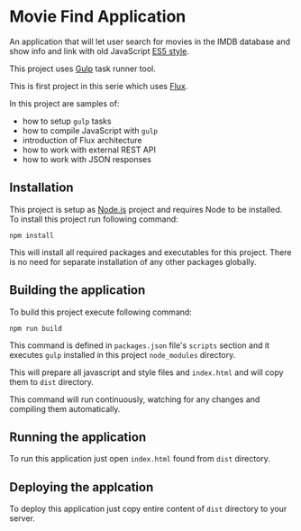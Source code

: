 # Movie Find Application
An application that will let user search for movies in the IMDB database and show info and link with old JavaScript [ES5 style](https://es5.github.io/).

This project uses [Gulp](http://gulpjs.com/) task runner tool. 

This is first project in this serie which uses [Flux](https://facebook.github.io/flux/).

In this project are samples of:

* how to setup `gulp` tasks
* how to compile JavaScript with `gulp`
* introduction of Flux architecture
* how to work with external REST API
* how to work with JSON responses

## Installation
This project is setup as [Node.js](https://nodejs.org/en/) project and requires Node to be installed.
To install this project run following command:

	npm install
	
This will install all required packages and executables for this project. There is no need for separate installation of any other packages globally.

## Building the application
To build this project execute following command:

	npm run build

This command is defined in `packages.json` file's `scripts` section and it executes `gulp` installed in this project `node_modules` directory.

This will prepare all javascript and style files and `index.html` and will copy them to `dist` directory.

This command will run continuously, watching for any changes and compiling them automatically.

## Running the application
To run this application just open `index.html` found from `dist` directory.

## Deploying the applcation
To deploy this application just copy entire content of `dist` directory to your server.